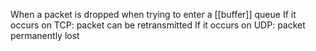 When a packet is dropped when trying to enter a [[buffer]] queue 
If it occurs on TCP: packet can be retransmitted
If it occurs on UDP: packet permanently lost